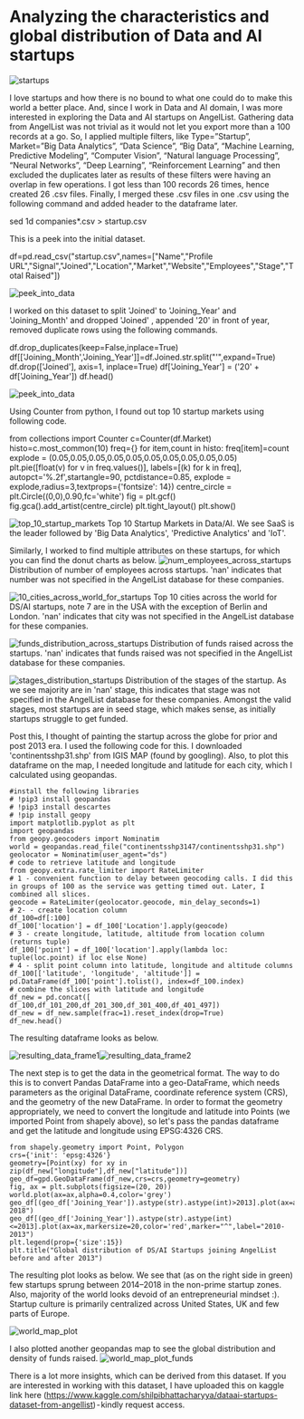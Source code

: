 # Analyzing the characteristics and global distribution of Data and AI startups

![startups](images/startups.jpeg)

I love startups and how there is no bound to what one could do to make this world a better place. And, since I work in Data and AI domain, I was more interested in exploring the Data and AI startups on AngelList. Gathering data from AngelList was not trivial as it would not let you export more than a 100 records at a go. So, I applied multiple filters, like Type=”Startup”, Market=”Big Data Analytics”, “Data Science”, “Big Data”, “Machine Learning, Predictive Modeling”, “Computer Vision”, “Natural language Processing”, “Neural Networks”, “Deep Learning”, “Reinforcement Learning” and then excluded the duplicates later as results of these filters were having an overlap in few operations. I got less than 100 records 26 times, hence created 26 .csv files. Finally, I merged these .csv files in one .csv using the following command and added header to the dataframe later.

sed 1d companies*.csv > startup.csv

This is a peek into the initial dataset.

df=pd.read_csv("startup.csv",names=["Name","Profile URL","Signal","Joined","Location","Market","Website","Employees","Stage","Total Raised"])


![peek_into_data](images/peek_into_data.png)

I worked on this dataset to split 'Joined' to 'Joining_Year' and 'Joining_Month' and dropped 'Joined' , appended '20' in front of year, removed duplicate rows using the following commands.

df.drop_duplicates(keep=False,inplace=True)
df[['Joining_Month','Joining_Year']]=df.Joined.str.split("'",expand=True)
df.drop(['Joined'], axis=1, inplace=True)
df['Joining_Year'] = ('20' + df['Joining_Year'])
df.head()

![peek_into_data](images/peek_into_data_2.png)

Using Counter from python, I found out top 10 startup markets using following code.

from collections import Counter
c=Counter(df.Market)
histo=c.most_common(10)
freq={}
for item,count in histo:
    freq[item]=count
explode = (0.05,0.05,0.05,0.05,0.05,0.05,0.05,0.05,0.05,0.05)
plt.pie([float(v) for v in freq.values()], labels=[(k) for k in freq],
           autopct='%.2f',startangle=90, pctdistance=0.85, explode = explode,radius=3,textprops={'fontsize': 14})
centre_circle = plt.Circle((0,0),0.90,fc='white')
fig = plt.gcf()
fig.gca().add_artist(centre_circle)
plt.tight_layout()
plt.show()


![top_10_startup_markets](images/top_10_startup_markets.png)
Top 10 Startup Markets in Data/AI. We see SaaS is the leader followed by 'Big Data Analytics', 'Predictive Analytics' and 'IoT'.

Similarly, I worked to find multiple attributes on these startups, for which you can find the donut charts as below.
![num_employees_across_startups](images/num_employees_across_startups.png)
Distribution of number of employees across startups. 'nan' indicates that number was not specified in the AngelList database for these companies.

![10_cities_across_world_for_startups](images/10_cities_across_world_for_startups.png)
Top 10 cities across the world for DS/AI startups, note 7 are in the USA with the exception of Berlin and London. 'nan' indicates that city was not specified in the AngelList database for these companies.

![funds_distribution_across_startups](images/funds_distribution_across_startups.png)
Distribution of funds raised across the startups. 'nan' indicates that funds raised was not specified in the AngelList database for these companies.

![stages_distribution_startups](images/stages_distribution_startups.png)
Distribution of the stages of the startup. As we see majority are in 'nan' stage, this indicates that stage was not specified in the AngelList database for these companies. Amongst the valid stages, most startups are in seed stage, which makes sense, as initially startups struggle to get funded.

Post this, I thought of painting the startup across the globe for prior and post 2013 era. I used the following code for this. I downloaded 'continentsshp31.shp' from IGIS MAP (found by googling). Also, to plot this dataframe on the map, I needed longitude and latitude for each city, which I calculated using geopandas.

```
#install the following libraries
# !pip3 install geopandas
# !pip3 install descartes
# !pip install geopy
import matplotlib.pyplot as plt
import geopandas
from geopy.geocoders import Nominatim
world = geopandas.read_file("continentsshp3147/continentsshp31.shp")
geolocator = Nominatim(user_agent="ds")
# code to retrieve latitude and longitude
from geopy.extra.rate_limiter import RateLimiter
# 1 - convenient function to delay between geocoding calls. I did this in groups of 100 as the service was getting timed out. Later, I combined all slices.
geocode = RateLimiter(geolocator.geocode, min_delay_seconds=1)
# 2- - create location column
df_100=df[:100]
df_100['location'] = df_100['Location'].apply(geocode)
# 3 - create longitude, latitude, altitude from location column (returns tuple)
df_100['point'] = df_100['location'].apply(lambda loc: tuple(loc.point) if loc else None)
# 4 - split point column into latitude, longitude and altitude columns
df_100[['latitude', 'longitude', 'altitude']] = pd.DataFrame(df_100['point'].tolist(), index=df_100.index)
# combine the slices with latitude and longitude
df_new = pd.concat([ df_100,df_101_200,df_201_300,df_301_400,df_401_497])
df_new = df_new.sample(frac=1).reset_index(drop=True)
df_new.head()
```
The resulting dataframe looks as below.

![resulting_data_frame1](images/resulting_data_frame1.png)![resulting_data_frame2](images/resulting_data_frame2.png)

The next step is to get the data in the geometrical format. The way to do this is to convert Pandas DataFrame into a geo-DataFrame, which needs parameters as the original DataFrame, coordinate reference system (CRS), and the geometry of the new DataFrame. In order to format the geometry appropriately, we need to convert the longitude and latitude into Points (we imported Point from shapely above), so let's pass the pandas dataframe and get the latitude and longitude using EPSG:4326 CRS.

```
from shapely.geometry import Point, Polygon
crs={'init': 'epsg:4326'}
geometry=[Point(xy) for xy in zip(df_new["longitude"],df_new["latitude"])]
geo_df=gpd.GeoDataFrame(df_new,crs=crs,geometry=geometry)
fig, ax = plt.subplots(figsize=(20, 20))
world.plot(ax=ax,alpha=0.4,color='grey')
geo_df[(geo_df['Joining_Year']).astype(str).astype(int)>2013].plot(ax=ax,markersize=20,color='green',marker="o",label="2014-2018")
geo_df[(geo_df['Joining_Year']).astype(str).astype(int)<=2013].plot(ax=ax,markersize=20,color='red',marker="^",label="2010-2013")
plt.legend(prop={'size':15})
plt.title("Global distribution of DS/AI Startups joining AngelList before and after 2013")
```
The resulting plot looks as below. We see that (as on the right side in green) few startups sprung between 2014–2018 in the non-prime startup zones. Also, majority of the world looks devoid of an entrepreneurial mindset :). Startup culture is primarily centralized across United States, UK and few parts of Europe.

![world_map_plot](images/world_map_plot.png)

I also plotted another geopandas map to see the global distribution and density of funds raised.
![world_map_plot_funds](images/world_map_plot_funds.png)

There is a lot more insights, which can be derived from this dataset. If you are interested in working with this dataset, I have uploaded this on kaggle link here (https://www.kaggle.com/shilpibhattacharyya/dataai-startups-dataset-from-angellist) - kindly request access.





